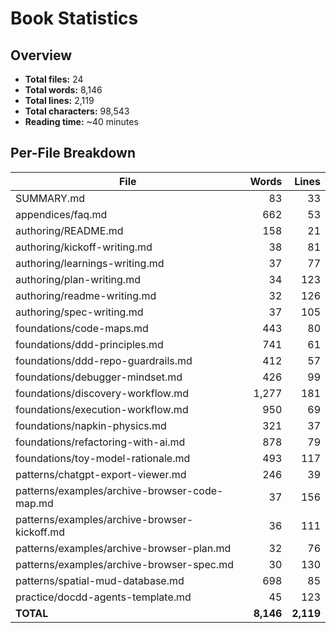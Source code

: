 # Book Statistics

## Overview

- **Total files:** 24
- **Total words:** 8,146
- **Total lines:** 2,119
- **Total characters:** 98,543
- **Reading time:** ~40 minutes

## Per-File Breakdown

| File | Words | Lines |
|------|------:|------:|
| SUMMARY.md | 83 | 33 |
| appendices/faq.md | 662 | 53 |
| authoring/README.md | 158 | 21 |
| authoring/kickoff-writing.md | 38 | 81 |
| authoring/learnings-writing.md | 37 | 77 |
| authoring/plan-writing.md | 34 | 123 |
| authoring/readme-writing.md | 32 | 126 |
| authoring/spec-writing.md | 37 | 105 |
| foundations/code-maps.md | 443 | 80 |
| foundations/ddd-principles.md | 741 | 61 |
| foundations/ddd-repo-guardrails.md | 412 | 57 |
| foundations/debugger-mindset.md | 426 | 99 |
| foundations/discovery-workflow.md | 1,277 | 181 |
| foundations/execution-workflow.md | 950 | 69 |
| foundations/napkin-physics.md | 321 | 37 |
| foundations/refactoring-with-ai.md | 878 | 79 |
| foundations/toy-model-rationale.md | 493 | 117 |
| patterns/chatgpt-export-viewer.md | 246 | 39 |
| patterns/examples/archive-browser-code-map.md | 37 | 156 |
| patterns/examples/archive-browser-kickoff.md | 36 | 111 |
| patterns/examples/archive-browser-plan.md | 32 | 76 |
| patterns/examples/archive-browser-spec.md | 30 | 130 |
| patterns/spatial-mud-database.md | 698 | 85 |
| practice/docdd-agents-template.md | 45 | 123 |
| **TOTAL** | **8,146** | **2,119** |

